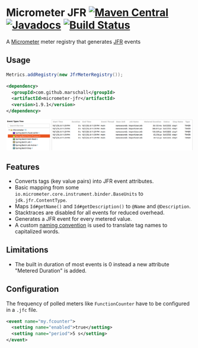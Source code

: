 Micrometer JFR [![Maven Central](https://maven-badges.herokuapp.com/maven-central/com.github.marschall/micrometer-jfr/badge.svg)](https://maven-badges.herokuapp.com/maven-central/com.github.marschall/micrometer-jfr) [![Javadocs](https://www.javadoc.io/badge/com.github.marschall/micrometer-jfr.svg)](https://www.javadoc.io/doc/com.github.marschall/micrometer-jfr) [![Build Status](https://travis-ci.org/marschall/micrometer-jfr.svg?branch=master)](https://travis-ci.org/marschall/micrometer-jfr)
==============

A [Micrometer](https://micrometer.io/) meter registry that generates [JFR](https://openjdk.java.net/jeps/328) events

Usage
-----

```java
Metrics.addRegistry(new JfrMeterRegistry());
```

```xml
<dependency>
  <groupId>com.github.marschall</groupId>
  <artifactId>micrometer-jfr</artifactId>
  <version>1.9.1</version>
</dependency>
```

![Image of Spring Batch Micrometer JFR events](https://github.com/marschall/micrometer-jfr/raw/master/src/main/javadoc/screenshot.png)

Features
--------

- Converts tags (key value pairs) into JFR event attributes.
- Basic mapping from some `io.micrometer.core.instrument.binder.BaseUnits` to `jdk.jfr.ContentType`.
- Maps `Id#getName()` and `Id#getDescription()` to `@Name` and `@Description`.
- Stacktraces are disabled for all events for reduced overhead.
- Generates a JFR event for every metered value.
- A custom [naming convention](https://micrometer.io/docs/concepts#_naming_meters) is used to translate tag names to capitalized words.

Limitations
-----------

- The built in duration of most events is 0 instead a new attribute "Metered Duration" is added.


Configuration
-------------

The frequency of polled meters like `FunctionCounter` have to be configured in a `.jfc` file.

```xml
<event name="my.fcounter">
  <setting name="enabled">true</setting>
  <setting name="period">5 s</setting>
</event>
```
